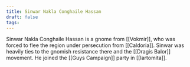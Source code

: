 ```yaml
---
title: Sinwar Nakla Conghaile Hassan
draft: false
tags:
---
```

 Sinwar Nakla Conghaile Hassan is a gnome from [[Vokmir]], who was forced to flee the region under persecution from [[Caldoria]]. Sinwar was heavily ties to the gnomish resistance there and the [[Dragis Balor]] movement. He joined the [[Guys Campaign]] party in [[Iartomita]].